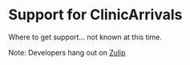 # Support for ClinicArrivals

Where to get support... not known at this time.

Note: Developers hang out on [Zulip](https://chat.fhir.org/#narrow/stream/227888-clinic-arrivals)